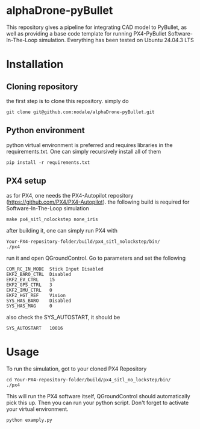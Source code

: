 # alphaDrone-pyBullet

This repository gives a pipeline for integrating CAD model to PyBullet, as well as providing a base code template for running PX4-PyBullet Software-In-The-Loop simulation.
Everything has been tested on Ubuntu 24.04.3 LTS

# Installation
## Cloning repository
the first step is to clone this repository. simply do

    git clone git@github.com:nodale/alphaDrone-pyBullet.git

## Python environment
python virtual environment is preferred and requires libraries in the requirements.txt. One can simply recursively install all of them
    
    pip install -r requirements.txt

## PX4 setup
as for PX4, one needs the PX4-Autopilot repository (https://github.com/PX4/PX4-Autopilot).
the following build is required for Software-In-The-Loop simulation

    make px4_sitl_nolockstep none_iris

after building it, one can simply run PX4 with

    Your-PX4-repository-folder/build/px4_sitl_nolockstep/bin/
    ./px4


run it and open QGroundControl. Go to parameters and set the following
    
    COM_RC_IN_MODE  Stick Input Disabled
    EKF2_BARO_CTRL  Disabled
    EKF2_EV_CTRL    15
    EKF2_GPS_CTRL   3
    EKF2_IMU_CTRL   0
    EKF2_HGT_REF    Vision
    SYS_HAS_BARO    Disabled
    SYS_HAS_MAG     0

also check the SYS_AUTOSTART, it should be

    SYS_AUTOSTART   10016

# Usage
To run the simulation, got to your cloned PX4 Repository
    
    cd Your-PX4-repository-folder/build/px4_sitl_no_lockstep/bin/
    ./px4

This will run the PX4 software itself, QGroundControl should automatically pick this up. Then you can run your python script. Don't forget to activate your virtual environment.

    python examply.py

    
